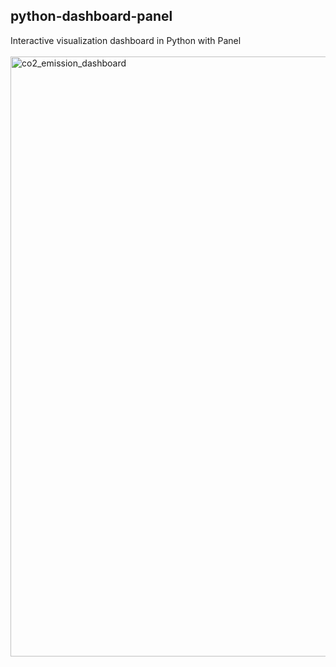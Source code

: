 ## python-dashboard-panel<br/>
Interactive visualization dashboard in Python with Panel<br/>
</br>
<img width="960" alt="co2_emission_dashboard" src="https://github.com/shruthii11/co2_emission_dashboard/assets/119060889/de33be20-9830-4330-818f-493f95fa89b3">
